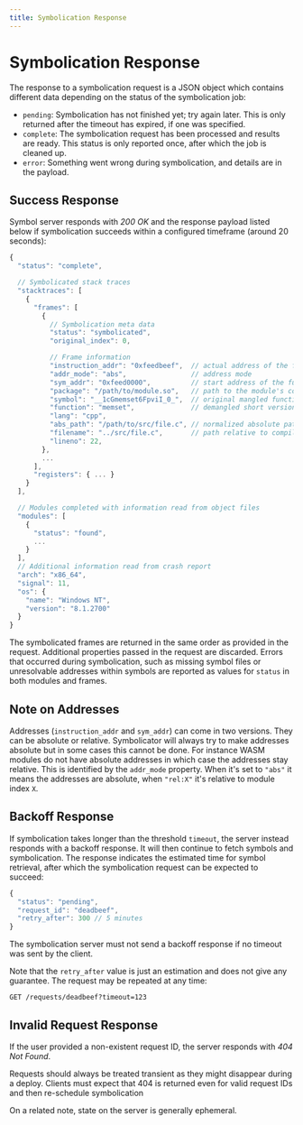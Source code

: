 ```yaml
---
title: Symbolication Response
---
```


# Symbolication Response

The response to a symbolication request is a JSON object which contains
different data depending on the status of the symbolication job:

- `pending`: Symbolication has not finished yet; try again later. This is only
  returned after the timeout has expired, if one was specified.
- `complete`: The symbolication request has been processed and results are
  ready. This status is only reported once, after which the job is cleaned up.
- `error`: Something went wrong during symbolication, and details are in the
  payload.

## Success Response

Symbol server responds with _200 OK_ and the response payload listed below if
symbolication succeeds within a configured timeframe (around 20 seconds):

```javascript
{
  "status": "complete",

  // Symbolicated stack traces
  "stacktraces": [
    {
      "frames": [
        {
          // Symbolication meta data
          "status": "symbolicated",
          "original_index": 0,

          // Frame information
          "instruction_addr": "0xfeedbeef",  // actual address of the frame
          "addr_mode": "abs",                // address mode
          "sym_addr": "0xfeed0000",          // start address of the function
          "package": "/path/to/module.so",   // path to the module's code file
          "symbol": "__1cGmemset6FpviI_0_",  // original mangled function name
          "function": "memset",              // demangled short version of symbol
          "lang": "cpp",
          "abs_path": "/path/to/src/file.c", // normalized absolute path
          "filename": "../src/file.c",       // path relative to compilation dir
          "lineno": 22,
        },
        ...
      ],
      "registers": { ... }
    }
  ],

  // Modules completed with information read from object files
  "modules": [
    {
      "status": "found",
      ...
    }
  ],
  // Additional information read from crash report
  "arch": "x86_64",
  "signal": 11,
  "os": {
    "name": "Windows NT",
    "version": "8.1.2700"
  }
}
```

The symbolicated frames are returned in the same order as provided in the
request. Additional properties passed in the request are discarded. Errors that
occurred during symbolication, such as missing symbol files or unresolvable
addresses within symbols are reported as values for `status` in both modules and
frames.

## Note on Addresses

Addresses (`instruction_addr` and `sym_addr`) can come in two versions. They
can be absolute or relative. Symbolicator will always try to make addresses
absolute but in some cases this cannot be done. For instance WASM modules do
not have absolute addresses in which case the addresses stay relative. This is
identified by the `addr_mode` property. When it's set to `"abs"` it means
the addresses are absolute, when `"rel:X"` it's relative to module index `X`.

## Backoff Response

If symbolication takes longer than the threshold `timeout`, the server instead
responds with a backoff response. It will then continue to fetch symbols and
symbolication. The response indicates the estimated time for symbol retrieval,
after which the symbolication request can be expected to succeed:

```javascript
{
  "status": "pending",
  "request_id": "deadbeef",
  "retry_after": 300 // 5 minutes
}
```

The symbolication server must not send a backoff response if no timeout was sent
by the client.

Note that the `retry_after` value is just an estimation and does not give any
guarantee. The request may be repeated at any time:

    GET /requests/deadbeef?timeout=123

## Invalid Request Response

If the user provided a non-existent request ID, the server responds with _404
Not Found_.

Requests should always be treated transient as they might disappear during a
deploy. Clients must expect that 404 is returned even for valid request IDs and
then re-schedule symbolication

On a related note, state on the server is generally ephemeral.
